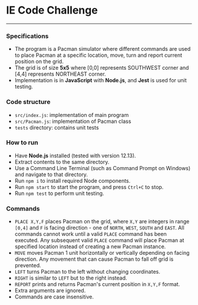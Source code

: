 # IE Code Challenge

---

### Specifications

-   The program is a Pacman simulator where different commands are used to place Pacman at a specific location, move, turn and report current position on the grid.
-   The grid is of size **5x5** where [0,0] represents SOUTHWEST corner and [4,4] represents NORTHEAST corner.
-   Implementation is in **JavaScript** with **Node.js**, and **Jest** is used for unit testing.

### Code structure

-   `src/index.js`: implementation of main program
-   `src/Pacman.js`: implementation of Pacman class
-   `tests` directory: contains unit tests

### How to run

-   Have **Node.js** installed (tested with version 12.13).
-   Extract contents to the same directory.
-   Use a Command Line Terminal (such as Command Prompt on Windows) and navigate to that directory.
-   Run `npm i` to install required Node components.
-   Run `npm start` to start the program, and press `Ctrl+C` to stop.
-   Run `npm test` to perform unit testing.

### Commands

-   `PLACE X,Y,F` places Pacman on the grid, where `X,Y` are integers in range `[0,4]` and `F` is facing direction - one of `NORTH`, `WEST`, `SOUTH` and `EAST`. All commands cannot work until a valid `PLACE` command has been executed. Any subsequent valid `PLACE` command will place Pacman at specified location instead of creating a new Pacman instance.
-   `MOVE` moves Pacman 1 unit horizontally or vertically depending on facing direction. Any movement that can cause Pacman to fall off grid is prevented.
-   `LEFT` turns Pacman to the left without changing coordinates.
-   `RIGHT` is similar to `LEFT` but to the right instead.
-   `REPORT` prints and returns Pacman's current position in `X,Y,F` format.
-   Extra arguments are ignored.
-   Commands are case insensitive.
